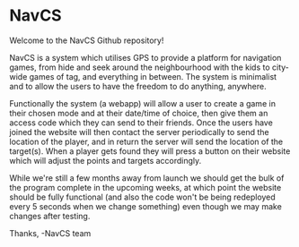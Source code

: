 # NavCS
Welcome to the NavCS Github repository!

NavCS is a system which utilises GPS to provide a platform for navigation games, from hide and seek around the neighbourhood with the kids to city-wide games of tag, and everything in between. The system is minimalist and to allow the users to have the freedom to do anything, anywhere.

Functionally the system (a webapp) will allow a user to create a game in their chosen mode and at their date/time of choice, then give them an access code which they can send to their friends. Once the users have joined the website will then contact the server periodically to send the location of the player, and in return the server will send the location of the target(s). When a player gets found they will press a button on their website which will adjust the points and targets accordingly.

While we're still a few months away from launch we should get the bulk of the program complete in the upcoming weeks, at which point the website should be fully functional (and also the code won't be being redeployed every 5 seconds when we change something) even though we may make changes after testing.

Thanks, -NavCS team
